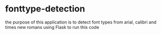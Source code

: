 # fonttype-detection
the purpose of this application is to detect font types from arial, calibri and times new romans
using Flask to run this code
